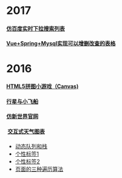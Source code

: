 # 2017
#### [仿百度实时下拉搜索列表]()
#### [Vue+Spring+Mysql实现可以增删改查的表格]()
# 2016
#### [HTML5拼图小游戏（Canvas)]()                                                 
#### [行星与小飞船]()
#### [仿新世界官网]()
####  [交互式天气图表]()
- [动态队列和栈]()
- [个性标签1]()
- [个性标签2]()
- [页面的三种遍历算法]()